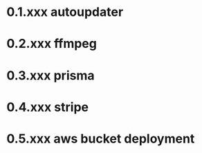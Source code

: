 # 0.1.xxx autoupdater

# 0.2.xxx ffmpeg

# 0.3.xxx prisma

# 0.4.xxx stripe

# 0.5.xxx aws bucket deployment
